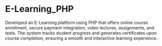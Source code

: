 # E-Learning_PHP
Developed an E-Learning platform using PHP that offers online course enrollment, secure payment integration, video lectures, assignments, and tests. The system tracks student progress and generates certificates upon course completion, ensuring a smooth and interactive learning experience.
